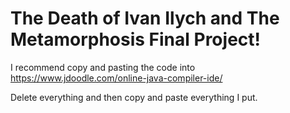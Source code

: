 # The Death of Ivan Ilych and The Metamorphosis Final Project!

I recommend copy and pasting the code into https://www.jdoodle.com/online-java-compiler-ide/

Delete everything and then copy and paste everything I put.
